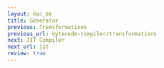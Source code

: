 ```yaml
---
layout: doc_de
title: Generator
previous: Transformations
previous_url: bytecode-compiler/transformations
next: JIT Compiler
next_url: jit
review: true
---
```

